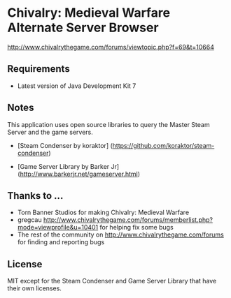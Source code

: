 Chivalry: Medieval Warfare Alternate Server Browser
===================================================

http://www.chivalrythegame.com/forums/viewtopic.php?f=69&t=10664

Requirements
------------
 * Latest version of Java Development Kit 7

Notes
-----
This application uses open source libraries to query the Master Steam Server and the game servers.
 * [Steam Condenser by koraktor] (https://github.com/koraktor/steam-condenser)

 * [Game Server Library by Barker Jr] (http://www.barkerjr.net/gameserver.html)

Thanks to ...
-------------
 * Torn Banner Studios for making Chivalry: Medieval Warfare
 * gregcau http://www.chivalrythegame.com/forums/memberlist.php?mode=viewprofile&u=10401 for helping fix some bugs
 * The rest of the community on http://www.chivalrythegame.com/forums for finding and reporting bugs

License
-------
MIT except for the Steam Condenser and Game Server Library that have their own licenses.